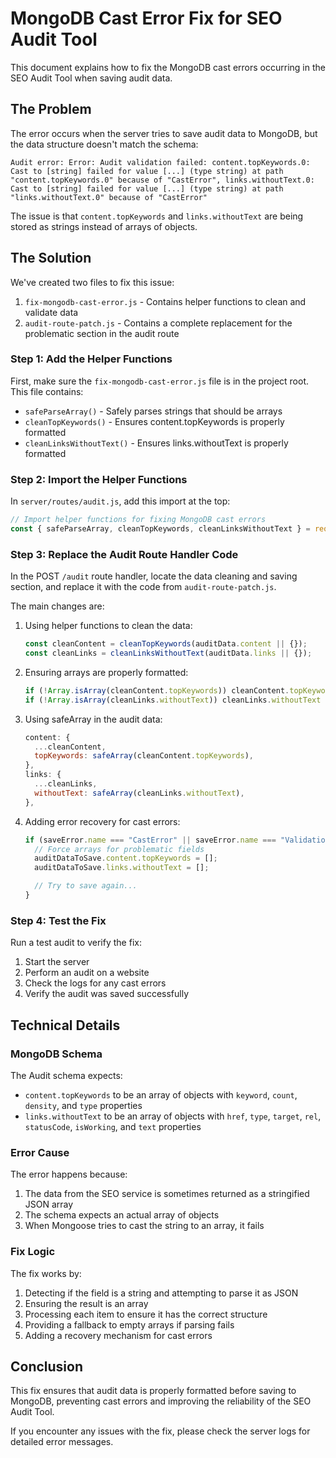 # MongoDB Cast Error Fix for SEO Audit Tool

This document explains how to fix the MongoDB cast errors occurring in the SEO Audit Tool when saving audit data.

## The Problem

The error occurs when the server tries to save audit data to MongoDB, but the data structure doesn't match the schema:

```
Audit error: Error: Audit validation failed: content.topKeywords.0: Cast to [string] failed for value [...] (type string) at path "content.topKeywords.0" because of "CastError", links.withoutText.0: Cast to [string] failed for value [...] (type string) at path "links.withoutText.0" because of "CastError"
```

The issue is that `content.topKeywords` and `links.withoutText` are being stored as strings instead of arrays of objects.

## The Solution

We've created two files to fix this issue:

1. `fix-mongodb-cast-error.js` - Contains helper functions to clean and validate data
2. `audit-route-patch.js` - Contains a complete replacement for the problematic section in the audit route

### Step 1: Add the Helper Functions

First, make sure the `fix-mongodb-cast-error.js` file is in the project root. This file contains:

- `safeParseArray()` - Safely parses strings that should be arrays
- `cleanTopKeywords()` - Ensures content.topKeywords is properly formatted
- `cleanLinksWithoutText()` - Ensures links.withoutText is properly formatted

### Step 2: Import the Helper Functions

In `server/routes/audit.js`, add this import at the top:

```javascript
// Import helper functions for fixing MongoDB cast errors
const { safeParseArray, cleanTopKeywords, cleanLinksWithoutText } = require("../../fix-mongodb-cast-error");
```

### Step 3: Replace the Audit Route Handler Code

In the POST `/audit` route handler, locate the data cleaning and saving section, and replace it with the code from `audit-route-patch.js`.

The main changes are:

1. Using helper functions to clean the data:

   ```javascript
   const cleanContent = cleanTopKeywords(auditData.content || {});
   const cleanLinks = cleanLinksWithoutText(auditData.links || {});
   ```

2. Ensuring arrays are properly formatted:

   ```javascript
   if (!Array.isArray(cleanContent.topKeywords)) cleanContent.topKeywords = [];
   if (!Array.isArray(cleanLinks.withoutText)) cleanLinks.withoutText = [];
   ```

3. Using safeArray in the audit data:

   ```javascript
   content: {
     ...cleanContent,
     topKeywords: safeArray(cleanContent.topKeywords),
   },
   links: {
     ...cleanLinks,
     withoutText: safeArray(cleanLinks.withoutText),
   },
   ```

4. Adding error recovery for cast errors:

   ```javascript
   if (saveError.name === "CastError" || saveError.name === "ValidationError") {
     // Force arrays for problematic fields
     auditDataToSave.content.topKeywords = [];
     auditDataToSave.links.withoutText = [];

     // Try to save again...
   }
   ```

### Step 4: Test the Fix

Run a test audit to verify the fix:

1. Start the server
2. Perform an audit on a website
3. Check the logs for any cast errors
4. Verify the audit was saved successfully

## Technical Details

### MongoDB Schema

The Audit schema expects:

- `content.topKeywords` to be an array of objects with `keyword`, `count`, `density`, and `type` properties
- `links.withoutText` to be an array of objects with `href`, `type`, `target`, `rel`, `statusCode`, `isWorking`, and `text` properties

### Error Cause

The error happens because:

1. The data from the SEO service is sometimes returned as a stringified JSON array
2. The schema expects an actual array of objects
3. When Mongoose tries to cast the string to an array, it fails

### Fix Logic

The fix works by:

1. Detecting if the field is a string and attempting to parse it as JSON
2. Ensuring the result is an array
3. Processing each item to ensure it has the correct structure
4. Providing a fallback to empty arrays if parsing fails
5. Adding a recovery mechanism for cast errors

## Conclusion

This fix ensures that audit data is properly formatted before saving to MongoDB, preventing cast errors and improving the reliability of the SEO Audit Tool.

If you encounter any issues with the fix, please check the server logs for detailed error messages.
